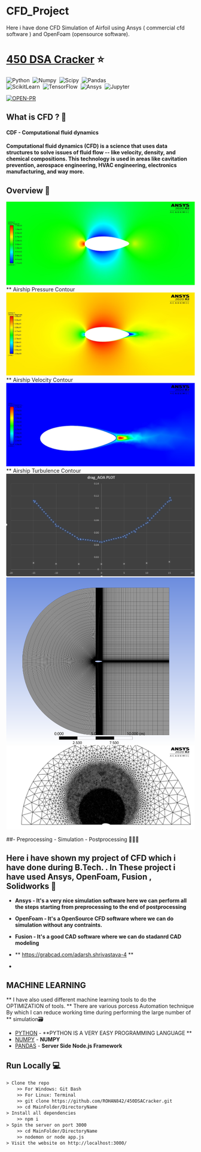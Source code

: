 # CFD_Project
Here i have done CFD Simulation of Airfoil using Ansys ( commercial cfd software ) and OpenFoam (opensource software). 

# [450 DSA Cracker]() ⭐

![Python](https://img.shields.io/badge/Powered%20By-Python-F7DF1E?style=for-the-badge&logo=&logoColor)&nbsp;
![Numpy](https://img.shields.io/badge/Numpy-E34F26?style=for-the-badge&logo=&logoColor=white)&nbsp;
![Scipy](https://img.shields.io/badge/Scipy-239120?&style=for-the-badge&logo=&logoColor=white)&nbsp;
![Pandas](https://img.shields.io/badge/Pandas-563D7C?style=for-the-badge&logo=&logoColor=white)&nbsp;<br/>
![ScikitLearn](https://img.shields.io/badge/ScikitLearn-43853D?style=for-the-badge&logo=&logoColor=white)&nbsp;
![TensorFlow](https://img.shields.io/badge/TensorFlow-404D59?style=for-the-badge)&nbsp;
![Ansys](https://img.shields.io/badge/Ansys-430098?style=for-the-badge&logo=&logoColor=white)&nbsp;
![Jupyter](https://img.shields.io/badge/Jupyter-563D7C?style=for-the-badge&logo=&logoColor=white)&nbsp;<br/>


[![OPEN-PR](https://img.shields.io/badge/Open%20For-PR-orange?style=for-the-badge&logo=github)](https://github.com/ROHAN842/450DSACracker)
## What is CFD ? 🤔

#### CDF - Computational fluid dynamics
#### Computational fluid dynamics (CFD) is a science that uses data structures to solve issues of fluid flow -- like velocity, density, and chemical compositions. This technology is used in areas like cavitation prevention, aerospace engineering, HVAC engineering, electronics manufacturing, and way more.

## Overview 👀
<img src="Images/35.jpg">
** Airship Pressure Contour
<img src="Images/36.jpg">
** Airship Velocity Contour
<img src="Images/38.jpg">
** Airship Turbulence Contour
<img src="Images/DRAG PLOT COMPARISON.png">
<img src="Images/Screenshot 2022-07-23 153054.png">
<img src="Images/gnvr half circle inflation.jpg">

##- Preprocessing - Simulation - Postprocessing 👨🏻‍💻 



## Here i have shown my project of CFD which i have done during B.Tech. . In These project i have used Ansys, OpenFoam, Fusion , Solidworks 🤔
- **Ansys - It's a very nice simulation software here we can perform all the steps starting from preprocessing to the end of postprocessing**
- **OpenFoam - It's a OpenSource CFD software where we can do simulation without any contraints.**
- **Fusion - It's a good CAD software where we can do stadanrd CAD modeling**

- ** https://grabcad.com/adarsh.shrivastava-4 **
- 
## MACHINE LEARNING
** I have also used different machine learning tools to do the OPTIMIZATION of tools. 
** There are various porcess Automation technique By which I can reduce working time during performing the large number of 
** simulation🗃

- [PYTHON]([(https://www.python.org/)]) - **PYTHON IS A VERY EASY PROGRAMMING LANGUAGE **
- [NUMPY](https://numpy.org/) - **NUMPY**
- [PANDAS]((https://pandas.pydata.org/)) - **Server Side Node.js Framework**

## Run Locally 💻

```
> Clone the repo
    >> For Windows: Git Bash
    >> For Linux: Terminal
    >> git clone https://github.com/ROHAN842/450DSACracker.git
    >> cd MainFolder/DirectoryName
> Install all dependencies
    >> npm i
> Spin the server on port 3000
    >> cd MainFolder/DirectoryName
    >> nodemon or node app.js
> Visit the website on http://localhost:3000/
    
```
